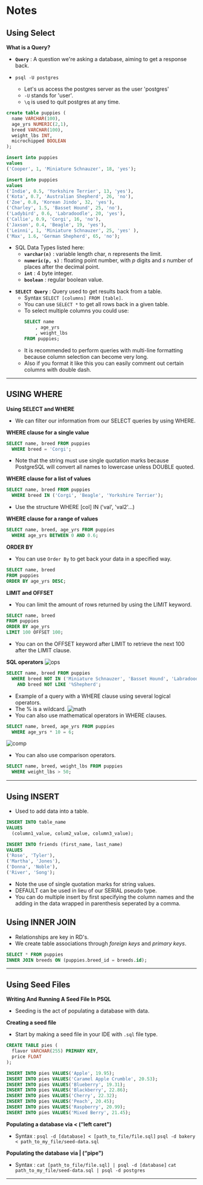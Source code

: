 # **Notes**

## **Using Select**

**What is a Query?**

- **`Query`** : A question we're asking a database, aiming to get a response back.

- `psql -U postgres`
  - Let's us access the postgres server as the user 'postgres'
  - `-U` stands for 'user'.
  - `\q` is used to quit postgres at any time.

```sql
create table puppies (
  name VARCHAR(100),
  age_yrs NUMERIC(2,1),
  breed VARCHAR(100),
  weight_lbs INT,
  microchipped BOOLEAN
);

insert into puppies
values
('Cooper', 1, 'Miniature Schnauzer', 18, 'yes');

insert into puppies
values
('Indie', 0.5, 'Yorkshire Terrier', 13, 'yes'),
('Kota', 0.7, 'Australian Shepherd', 26, 'no'),
('Zoe', 0.8, 'Korean Jindo', 32, 'yes'),
('Charley', 1.5, 'Basset Hound', 25, 'no'),
('Ladybird', 0.6, 'Labradoodle', 20, 'yes'),
('Callie', 0.9, 'Corgi', 16, 'no'),
('Jaxson', 0.4, 'Beagle', 19, 'yes'),
('Leinni', 1, 'Miniature Schnauzer', 25, 'yes' ),
('Max', 1.6, 'German Shepherd', 65, 'no');
```

- SQL Data Types listed here:
  - **`varchar(n)`** : variable length char, n represents the limit.
  - **`numeric(p, s)`** : floating point number, with _p_ digits and _s_ number of places after the decimal point.
  - **`int`** : 4 byte integer.
  - **`boolean`** : regular boolean value.

* **`SELECT Query`** : Query used to get results back from a table.
  - Syntax `SELECT [columns] FROM [table]`.
  - You can use `SELECT *` to get all rows back in a given table.
  - To select multiple columns you could use:
    ```sql
    SELECT name
        , age_yrs
        , weight_lbs
    FROM puppies;
    ```
  - It is recommended to perform queries with multi-line formatting because column selection can become very long.
  - Also if you format it like this you can easily comment out certain columns with double dash.

---

## **USING WHERE**

**Using SELECT and WHERE**

- We can filter our information from our SELECT queries by using WHERE.

**WHERE clause for a single value**

```sql
SELECT name, breed FROM puppies
  WHERE breed = 'Corgi';
```

- Note that the string must use single quotation marks because PostgreSQL will convert all names to lowercase unless DOUBLE quoted.

**WHERE clause for a list of values**

```sql
SELECT name, breed FROM puppies
  WHERE breed IN ('Corgi', 'Beagle', 'Yorkshire Terrier');
```

- Use the structure WHERE [col] IN ('val', 'val2'...)

**WHERE clause for a range of values**

```sql
SELECT name, breed, age_yrs FROM puppies
  WHERE age_yrs BETWEEN 0 AND 0.6;
```

**ORDER BY**

- You can use `Order By` to get back your data in a specified way.

```sql
SELECT name, breed
FROM puppies
ORDER BY age_yrs DESC;
```

**LIMIT and OFFSET**

- You can limit the amount of rows returned by using the LIMIT keyword.

```sql
SELECT name, breed
FROM puppies
ORDER BY age_yrs
LIMIT 100 OFFSET 100;
```

- You can on the OFFSET keyword after LIMIT to retrieve the next 100 after the LIMIT clause.

**SQL operators**
![ops](https://i.gyazo.com/518d4c03adb94c682e849531fadd9b64.png)

```sql
SELECT name, breed FROM puppies
  WHERE breed NOT IN ('Miniature Schnauzer', 'Basset Hound', 'Labradoodle')
    AND breed NOT LIKE '%Shepherd';
```

- Example of a query with a WHERE clause using several logical operators.
- The % is a wildcard.
  ![math](https://i.gyazo.com/faa67eadb851f326ef8847162dccb9c6.png)
- You can also use mathematical operators in WHERE clauses.

```sql
SELECT name, breed, age_yrs FROM puppies
  WHERE age_yrs * 10 = 6;
```

![comp](https://i.gyazo.com/46ce9306ea72228a79f9c27a9666c3e9.png)

- You can also use comparison operators.

```sql
SELECT name, breed, weight_lbs FROM puppies
  WHERE weight_lbs > 50;
```

---

## **Using INSERT**

- Used to add data into a table.

```sql
INSERT INTO table_name
VALUES
  (column1_value, colum2_value, column3_value);

INSERT INTO friends (first_name, last_name)
VALUES
('Rose', 'Tyler'),
('Martha', 'Jones'),
('Donna', 'Noble'),
('River', 'Song');
```

- Note the use of single quotation marks for string values.
- DEFAULT can be used in lieu of our SERIAL pseudo type.
- You can do multiple insert by first specifying the column names and the adding in the data wrapped in parenthesis seperated by a comma.

## **Using INNER JOIN**

- Relationships are key in RD's.
- We create table associations through _foreign keys_ and _primary keys_.

```sql
SELECT * FROM puppies
INNER JOIN breeds ON (puppies.breed_id = breeds.id);
```

---

## **Using Seed Files**

**Writing And Running A Seed File In PSQL**

- Seeding is the act of populating a database with data.

**Creating a seed file**

- Start by making a seed file in your IDE with `.sql` file type.

```sql
CREATE TABLE pies (
  flavor VARCHAR(255) PRIMARY KEY,
  price FLOAT
);

INSERT INTO pies VALUES('Apple', 19.95);
INSERT INTO pies VALUES('Caramel Apple Crumble', 20.53);
INSERT INTO pies VALUES('Blueberry', 19.31);
INSERT INTO pies VALUES('Blackberry', 22.86);
INSERT INTO pies VALUES('Cherry', 22.32);
INSERT INTO pies VALUES('Peach', 20.45);
INSERT INTO pies VALUES('Raspberry', 20.99);
INSERT INTO pies VALUES('Mixed Berry', 21.45);
```

**Populating a database via < (“left caret")**

- Syntax :
  `psql -d [database] < [path_to_file/file.sql]`
  `psql -d bakery < path_to_my_file/seed-data.sql`

**Populating the database via | (“pipe")**

- Syntax :
  `cat [path_to_file/file.sql] | psql -d [database]`
  `cat path_to_my_file/seed-data.sql | psql -d postgres`

---
